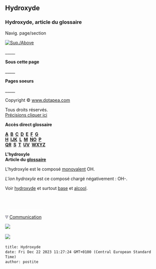 ## Hydroxyde
### Hydroxyde, article du glossaire
 Navig. page/section

[![Sup./Above](_derived/up_cmp_themenoir010_up.gif)](h.html)

\_\_\_\_\_

**Sous cette page**

\_\_\_\_\_

**Pages soeurs**

\_\_\_\_\_

Copyright © www.dotapea.com

Tous droits réservés.  
[Précisions cliquer ici](droitscopie.html)

**Accès direct glossaire**

**[A](a.html)  [B](b.html)  [C](c.html)  [D](d.html)  [E](e.html)  [F](f.html)  [G](g.html)  
[H](h.html)  [IJK](ijk.html)  [L](l.html)  [M](m.html)  [NO](no.html)  [P](p.html)  
[QR](qr.html)  [S](s.html)  [T](t.html)  [UV](uv.html)  [WXYZ](wxyz.html)**

**L'hydroxyle  
Article du [glossaire](glossaire.html)**

L'hydroxyle est le composé [monovalent](valence.html) OH.

_L'ion hydroxyle_ est ce composé chargé négativement : OH-.

Voir [hydroxyde](hydroxyde.html) et surtout [base](base.html) et [alcool](alcool.html).



 

 ![](images/transparent122x1.gif)

![](images/flechebas.gif) [Communication](http://www.artrealite.com/annonceurs.htm) 

[![](https://cbonvin.fr/sites/regie.artrealite.com/visuels/campagne1.png)](index-2.html#20131014)

![](https://cbonvin.fr/sites/regie.artrealite.com/visuels/campagne2.png)
```
title: Hydroxyde
date: Fri Dec 22 2023 11:27:24 GMT+0100 (Central European Standard Time)
author: postite
```

